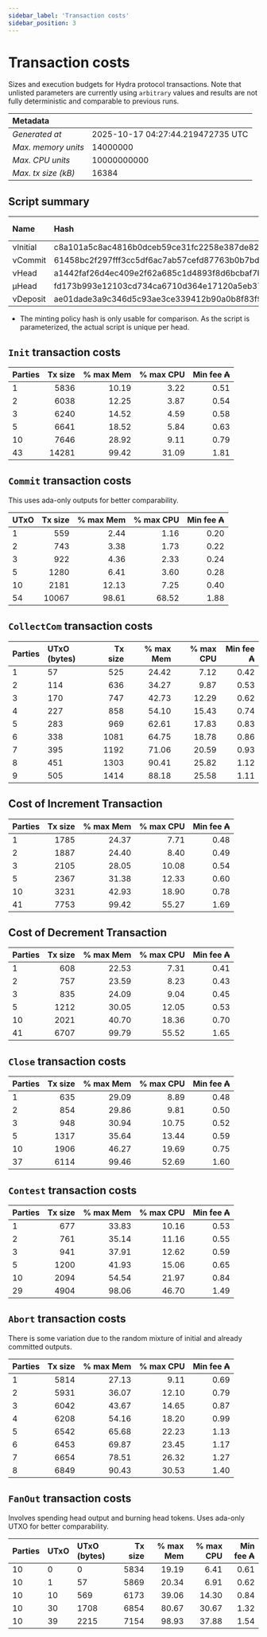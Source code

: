 ```yaml
--- 
sidebar_label: 'Transaction costs' 
sidebar_position: 3 
--- 
```


# Transaction costs 

Sizes and execution budgets for Hydra protocol transactions. Note that unlisted parameters are currently using `arbitrary` values and results are not fully deterministic and comparable to previous runs.

| Metadata | |
| :--- | :--- |
| _Generated at_ | 2025-10-17 04:27:44.219472735 UTC |
| _Max. memory units_ | 14000000 |
| _Max. CPU units_ | 10000000000 |
| _Max. tx size (kB)_ | 16384 |

## Script summary

| Name   | Hash | Size (Bytes) 
| :----- | :--- | -----------: 
| νInitial | c8a101a5c8ac4816b0dceb59ce31fc2258e387de828f02961d2f2045 | 2652 | 
| νCommit | 61458bc2f297fff3cc5df6ac7ab57cefd87763b0b7bd722146a1035c | 685 | 
| νHead | a1442faf26d4ec409e2f62a685c1d4893f8d6bcbaf7bcb59d6fa1340 | 14599 | 
| μHead | fd173b993e12103cd734ca6710d364e17120a5eb37a224c64ab2b188* | 5284 | 
| νDeposit | ae01dade3a9c346d5c93ae3ce339412b90a0b8f83f94ec6baa24e30c | 1102 | 

* The minting policy hash is only usable for comparison. As the script is parameterized, the actual script is unique per head.

## `Init` transaction costs

| Parties | Tx size | % max Mem | % max CPU | Min fee ₳ |
| :------ | ------: | --------: | --------: | --------: |
| 1| 5836 | 10.19 | 3.22 | 0.51 |
| 2| 6038 | 12.25 | 3.87 | 0.54 |
| 3| 6240 | 14.52 | 4.59 | 0.58 |
| 5| 6641 | 18.52 | 5.84 | 0.63 |
| 10| 7646 | 28.92 | 9.11 | 0.79 |
| 43| 14281 | 99.42 | 31.09 | 1.81 |


## `Commit` transaction costs
 This uses ada-only outputs for better comparability.

| UTxO | Tx size | % max Mem | % max CPU | Min fee ₳ |
| :--- | ------: | --------: | --------: | --------: |
| 1| 559 | 2.44 | 1.16 | 0.20 |
| 2| 743 | 3.38 | 1.73 | 0.22 |
| 3| 922 | 4.36 | 2.33 | 0.24 |
| 5| 1280 | 6.41 | 3.60 | 0.28 |
| 10| 2181 | 12.13 | 7.25 | 0.40 |
| 54| 10067 | 98.61 | 68.52 | 1.88 |


## `CollectCom` transaction costs

| Parties | UTxO (bytes) |Tx size | % max Mem | % max CPU | Min fee ₳ |
| :------ | :----------- |------: | --------: | --------: | --------: |
| 1 | 57 | 525 | 24.42 | 7.12 | 0.42 |
| 2 | 114 | 636 | 34.27 | 9.87 | 0.53 |
| 3 | 170 | 747 | 42.73 | 12.29 | 0.62 |
| 4 | 227 | 858 | 54.10 | 15.43 | 0.74 |
| 5 | 283 | 969 | 62.61 | 17.83 | 0.83 |
| 6 | 338 | 1081 | 64.75 | 18.78 | 0.86 |
| 7 | 395 | 1192 | 71.06 | 20.59 | 0.93 |
| 8 | 451 | 1303 | 90.41 | 25.82 | 1.12 |
| 9 | 505 | 1414 | 88.18 | 25.58 | 1.11 |


## Cost of Increment Transaction

| Parties | Tx size | % max Mem | % max CPU | Min fee ₳ |
| :------ | ------: | --------: | --------: | --------: |
| 1| 1785 | 24.37 | 7.71 | 0.48 |
| 2| 1887 | 24.40 | 8.40 | 0.49 |
| 3| 2105 | 28.05 | 10.08 | 0.54 |
| 5| 2367 | 31.38 | 12.33 | 0.60 |
| 10| 3231 | 42.93 | 18.90 | 0.78 |
| 41| 7753 | 99.42 | 55.27 | 1.69 |


## Cost of Decrement Transaction

| Parties | Tx size | % max Mem | % max CPU | Min fee ₳ |
| :------ | ------: | --------: | --------: | --------: |
| 1| 608 | 22.53 | 7.31 | 0.41 |
| 2| 757 | 23.59 | 8.23 | 0.43 |
| 3| 835 | 24.09 | 9.04 | 0.45 |
| 5| 1212 | 30.05 | 12.05 | 0.53 |
| 10| 2021 | 40.70 | 18.36 | 0.70 |
| 41| 6707 | 99.79 | 55.52 | 1.65 |


## `Close` transaction costs

| Parties | Tx size | % max Mem | % max CPU | Min fee ₳ |
| :------ | ------: | --------: | --------: | --------: |
| 1| 635 | 29.09 | 8.89 | 0.48 |
| 2| 854 | 29.86 | 9.81 | 0.50 |
| 3| 948 | 30.94 | 10.75 | 0.52 |
| 5| 1317 | 35.64 | 13.44 | 0.59 |
| 10| 1906 | 46.27 | 19.69 | 0.75 |
| 37| 6114 | 99.46 | 52.69 | 1.60 |


## `Contest` transaction costs

| Parties | Tx size | % max Mem | % max CPU | Min fee ₳ |
| :------ | ------: | --------: | --------: | --------: |
| 1| 677 | 33.83 | 10.16 | 0.53 |
| 2| 761 | 35.14 | 11.16 | 0.55 |
| 3| 941 | 37.91 | 12.62 | 0.59 |
| 5| 1200 | 41.93 | 15.06 | 0.65 |
| 10| 2094 | 54.54 | 21.97 | 0.84 |
| 29| 4904 | 98.06 | 46.70 | 1.49 |


## `Abort` transaction costs
There is some variation due to the random mixture of initial and already committed outputs.

| Parties | Tx size | % max Mem | % max CPU | Min fee ₳ |
| :------ | ------: | --------: | --------: | --------: |
| 1| 5814 | 27.13 | 9.11 | 0.69 |
| 2| 5931 | 36.07 | 12.10 | 0.79 |
| 3| 6042 | 43.67 | 14.65 | 0.87 |
| 4| 6208 | 54.16 | 18.20 | 0.99 |
| 5| 6542 | 65.68 | 22.23 | 1.13 |
| 6| 6453 | 69.87 | 23.45 | 1.17 |
| 7| 6654 | 78.51 | 26.32 | 1.27 |
| 8| 6849 | 90.43 | 30.53 | 1.40 |


## `FanOut` transaction costs
Involves spending head output and burning head tokens. Uses ada-only UTXO for better comparability.

| Parties | UTxO  | UTxO (bytes) | Tx size | % max Mem | % max CPU | Min fee ₳ |
| :------ | :---- | :----------- | ------: | --------: | --------: | --------: |
| 10 | 0 | 0 | 5834 | 19.19 | 6.41 | 0.61 |
| 10 | 1 | 57 | 5869 | 20.34 | 6.91 | 0.62 |
| 10 | 10 | 569 | 6173 | 39.06 | 14.30 | 0.84 |
| 10 | 30 | 1708 | 6854 | 80.67 | 30.67 | 1.32 |
| 10 | 39 | 2215 | 7154 | 98.93 | 37.88 | 1.54 |

